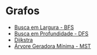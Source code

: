 # Grafos

- [Busca em Largura - BFS]
- [Busca em Profundidade - DFS]
- [Dijkstra]
- [Árvore Geradora Mínima - MST]




[Busca em Largura - BFS]: https://github.com/alexistoigo/lab/blob/master/Grafos/rep/bfs.md#busca-em-largura---bfs
[Busca em Profundidade - DFS]: https://github.com/alexistoigo/lab/blob/master/Grafos/rep/dfs.md#busca-em-profundidade---dfs
[Dijkstra]: https://github.com/alexistoigo/lab/blob/master/Grafos/rep/dijkstra.md#dijkstra
[Árvore Geradora Mínima - MST]: https://github.com/alexistoigo/lab/blob/master/Grafos/rep/mst.md#%C3%A1rvore-geradora-m%C3%ADnima---mst



